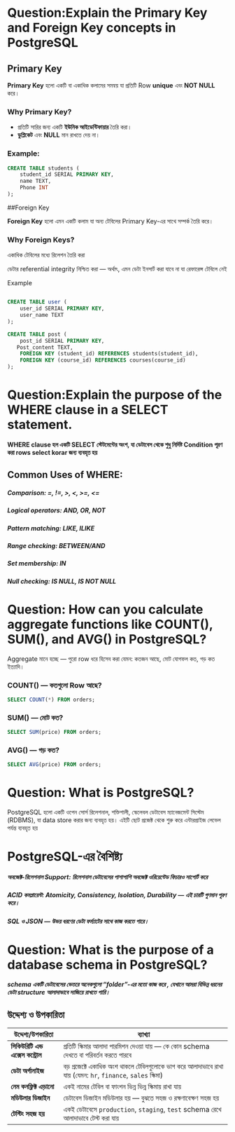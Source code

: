 # Question:Explain the Primary Key and Foreign Key concepts in PostgreSQL


## Primary Key

**Primary Key** হলো একটি বা একাধিক কলামের সমন্বয় যা প্রতিটি Row **unique** এবং **NOT NULL** করে।

### Why Primary Key?

- প্রতিটি সারির জন্য একটি **ইউনিক আইডেন্টিফায়ার** তৈরি করা।
- **ডুপ্লিকেট** এবং **NULL** মান রাখতে দেয় না।

###  Example:

```sql
CREATE TABLE students (
    student_id SERIAL PRIMARY KEY,
    name TEXT,
    Phone INT
);

```
##Foreign Key

**Foreign Key** হলো এমন একটি কলাম  যা অন্য টেবিলের Primary Key-এর সাথে সম্পর্ক তৈরি করে।

### Why Foreign Keys?

একাধিক টেবিলের মধ্যে রিলেশন তৈরি করা


ডেটার referential integrity নিশ্চিত করা — অর্থাৎ, এমন ডেটা ইনসার্ট করা যাবে না যা রেফারেন্স টেবিলে নেই


Example

```sql

CREATE TABLE user (
    user_id SERIAL PRIMARY KEY,
    user_name TEXT
);

CREATE TABLE post (
    post_id SERIAL PRIMARY KEY,
   Post_content TEXT,
    FOREIGN KEY (student_id) REFERENCES students(student_id),
    FOREIGN KEY (course_id) REFERENCES courses(course_id)
);
```


# Question:Explain the purpose of the WHERE clause in a SELECT statement.
#### WHERE clause হল একটি SELECT স্টেটমেন্টের অংশ, যা ডেটাবেস থেকে শুধু নির্দিষ্ট  Condition  পূরণ করা rows  select  korar জন্য ব্যবহৃত হয়


 ## Common Uses of WHERE:
##### Comparison: =, !=, >, <, >=, <=


##### Logical operators: AND, OR, NOT


##### Pattern matching: LIKE, ILIKE


##### Range checking: BETWEEN/AND


##### Set membership: IN


##### Null checking: IS NULL, IS NOT NULL


# Question: How can you calculate aggregate functions like COUNT(), SUM(), and AVG() in PostgreSQL?

Aggregate মানে হচ্ছে — পুরো row ধরে হিসেব করা যেমন: কতজন আছে, মোট যোগফল কত, গড় কত ইত্যাদি।

### COUNT() — কতগুলো Row আছে?

```sql 
SELECT COUNT(*) FROM orders;
 ``` 


### SUM() — মোট কত?

```sql 
SELECT SUM(price) FROM orders;
```



### AVG() — গড় কত?
```sql 
SELECT AVG(price) FROM orders;
 ```

# Question: What is PostgreSQL?
PostgreSQL হলো একটি ওপেন সোর্স রিলেশনাল, শক্তিশালী, স্কেলেবল ডেটাবেস ম্যানেজমেন্ট সিস্টেম (RDBMS), যা data store করার জন্য ব্যবহৃত হয়। এইটি ছোট প্রজেক্ট থেকে শুরু করে এন্টারপ্রাইজ লেভেল পর্যন্ত ব্যবহৃত হয়

# PostgreSQL-এর বৈশিষ্ট্য
#####  অবজেক্ট-রিলেশনাল Support: রিলেশনাল ডেটাবেসের পাশাপাশি অবজেক্ট ওরিয়েন্টেড ফিচারও সাপোর্ট করে
##### ACID কমপ্লায়েন্ট: Atomicity, Consistency, Isolation, Durability — এই চারটি গুণমান পূরণ করে।
##### SQL ও JSON — উভয় ধরণের ডেটা ফর্ম্যাটের সাথে কাজ করতে পারে।

# Question: What is the purpose of a database schema in PostgreSQL?

##### schema একটি ডেটাবেসের ভেতরে অনেকগুলো “folder”-এর মতো কাজ করে , যেখানে আমরা বিভিন্ন ধরনের ডেটা structure আলাদাভাবে সাজিয়ে রাখতে পারি।

##  উদ্দেশ্য ও উপকারিতা

| উদ্দেশ্য/উপকারিতা                      | ব্যাখ্যা                                                                                                     |
| -------------------------------------- | ------------------------------------------------------------------------------------------------------------ |
|  **সিকিউরিটি এন্ড এক্সেস কন্ট্রোল** | প্রতিটি স্কিমার আলাদা পারমিশন দেওয়া যায় — কে কোন schema দেখতে বা পরিবর্তন করতে পারবে                         |
|  **ডেটা অর্গানাইজ**                 | বড় প্রজেক্টে একাধিক অংশ থাকলে টেবিলগুলোকে ভাগ করে আলাদাভাবে রাখা যায় (যেমন: `hr`, `finance`, `sales` স্কিমা) |
|  **নেম কনফ্লিক্ট এড়ানো**             | একই নামের টেবিল বা ফাংশন ভিন্ন ভিন্ন স্কিমায় রাখা যায়                                                        |
|  **মডিউলার ডিজাইন**                  | ডেটাবেস ডিজাইন মডিউলার হয় — বুঝতে সহজ ও রক্ষণাবেক্ষণ সহজ হয়                                                  |
|  **টেস্টিং সহজ হয়**                  | একই ডেটাবেসে `production`, `staging`, `test` schema রেখে আলাদাভাবে টেস্ট করা যায়                             |

